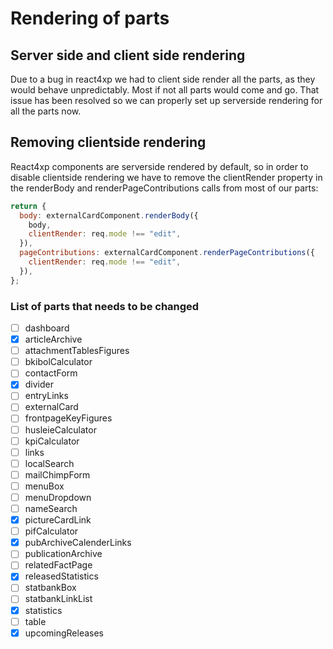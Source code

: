 # Rendering of parts

## Server side and client side rendering

Due to a bug in react4xp we had to client side render all the parts, as they would behave unpredictably. Most if not all parts would come and go. That issue has been resolved so we can properly set up serverside rendering for all the parts now.

## Removing clientside rendering

React4xp components are serverside rendered by default, so in order to disable clientside rendering we have to remove the clientRender property in the renderBody and renderPageContributions calls from most of our parts:

```javascript
return {
  body: externalCardComponent.renderBody({
    body,
    clientRender: req.mode !== "edit",
  }),
  pageContributions: externalCardComponent.renderPageContributions({
    clientRender: req.mode !== "edit",
  }),
};
```

### List of parts that needs to be changed

- [ ] dashboard
- [x] articleArchive
- [ ] attachmentTablesFigures
- [ ] bkibolCalculator
- [ ] contactForm
- [x] divider
- [ ] entryLinks
- [ ] externalCard
- [ ] frontpageKeyFigures
- [ ] husleieCalculator
- [ ] kpiCalculator
- [ ] links
- [ ] localSearch
- [ ] mailChimpForm
- [ ] menuBox
- [ ] menuDropdown
- [ ] nameSearch
- [x] pictureCardLink
- [ ] pifCalculator
- [x] pubArchiveCalenderLinks
- [ ] publicationArchive
- [ ] relatedFactPage
- [x] releasedStatistics
- [ ] statbankBox
- [ ] statbankLinkList
- [x] statistics
- [ ] table
- [x] upcomingReleases
